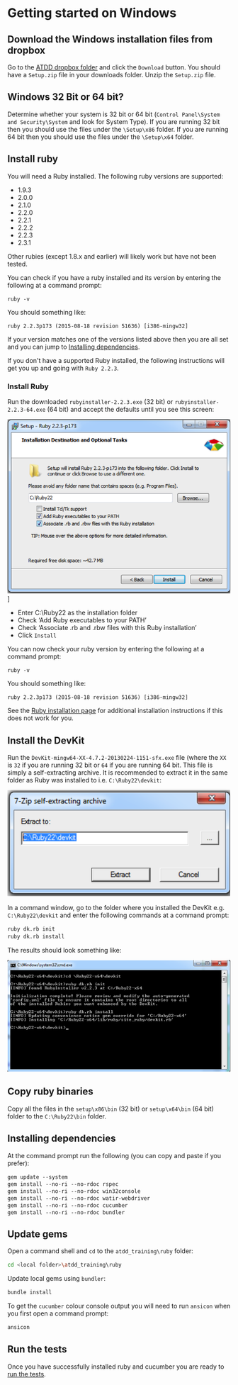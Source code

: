 ﻿# Getting started on Windows
## Download the Windows installation files from dropbox
Go to the [ATDD dropbox folder](http://bit.ly/atdd_setup) and click the `Download` button. You should have a `Setup.zip` file in your downloads folder. Unzip the `Setup.zip` file.

## Windows 32 Bit or 64 bit?
Determine whether your system is 32 bit or 64 bit (`Control Panel\System and Security\System` and look for System Type).
If you are running 32 bit then you should use the files under the `\Setup\x86` folder. If you are running 64 bit then you should use the files under the `\Setup\x64` folder.

## Install ruby
You will need a Ruby installed. The following ruby versions are supported:
  - 1.9.3
  - 2.0.0
  - 2.1.0
  - 2.2.0  
  - 2.2.1
  - 2.2.2
  - 2.2.3
  - 2.3.1

Other rubies (except 1.8.x and earlier) will likely work but have not been tested.

You can check if you have a ruby installed and its version by entering the following at a command prompt:

```
ruby -v
```
You should something like:

```
ruby 2.2.3p173 (2015-08-18 revision 51636) [i386-mingw32]
```

If your version matches one of the versions listed above then you are all set and you can jump to [Installing dependencies](#installing-dependencies).

If you don't have a supported Ruby installed, the following instructions will get you up and going with `Ruby 2.2.3`.

### Install Ruby
Run the downloaded `rubyinstaller-2.2.3.exe` (32 bit) or `rubyinstaller-2.2.3-64.exe` (64 bit) and accept the defaults until you see this screen:

 ![Ruby installation](./images/windows-ruby-setup.png)]

*	Enter C:\Ruby22 as the installation folder
* Check ‘Add Ruby executables to your PATH’
* Check ‘Associate .rb and .rbw files with this Ruby installation’
* Click `Install`

You can now check your ruby version by entering the following at a command prompt:

```
ruby -v
```

You should something like:

```
ruby 2.2.3p173 (2015-08-18 revision 51636) [i386-mingw32]
```

See the [Ruby installation page](https://www.ruby-lang.org/en/documentation/installation/)
for additional installation instructions if this does not work for you.

## Install the DevKit
Run the `DevKit-mingw64-XX-4.7.2-20130224-1151-sfx.exe` file (where the `XX` is `32` if you are running 32 bit or `64` if you are running 64 bit. This file is simply a self-extracting archive. It is recommended to extract it in the same folder as Ruby was installed to i.e. `C:\Ruby22\devkit`:

![Extract DevKit](./images/extract-devkit.png)

In a command window, go to the folder where you installed the DevKit e.g. `C:\Ruby22\devkit` and enter the following commands at a command prompt:

```sh
ruby dk.rb init
ruby dk.rb install
```

The results should look something like:

![Install DevKit](./images/install-devkit.png)

## Copy ruby binaries
Copy all the files in the `setup\x86\bin` (32 bit) or `setup\x64\bin` (64 bit) folder to the `C:\Ruby22\bin` folder.

## Installing dependencies
<a name="installing-dependencies"></a>
At the command prompt run the following (you can copy and paste if you prefer):
```
gem update --system
gem install --no-ri --no-rdoc rspec
gem install --no-ri --no-rdoc win32console
gem install --no-ri --no-rdoc watir-webdriver
gem install --no-ri --no-rdoc cucumber
gem install --no-ri --no-rdoc bundler
```

## Update gems
Open a command shell and `cd` to the `atdd_training\ruby` folder:
```sh
cd <local folder>\atdd_training\ruby
```

Update local gems using `bundler`:
```sh
bundle install
```

To get the `cucumber` colour console output you will need to run `ansicon` when you first open a command prompt:

```sh
ansicon
```

## Run the tests
Once you have successfully installed ruby and cucumber you are ready to [run the tests](./Running-tests.MD).

